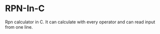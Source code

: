 # RPN-In-C
Rpn calculator in C. It can calculate with every operator and can read input from one line.
